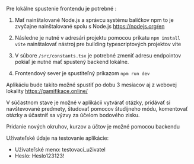 Pre lokálne spustenie frontendu je potrebné :

1. Mať nainštalované Node.js a správcu systému balíčkov npm to je zvyčajne nainštalované spolu s Node.js https://nodejs.org/en

2. Následne je nutné v adresári projektu pomocou príkatu `npm install vite` nainštalovať nástroj pre building typescriptových projektov vite

3. V súbore `/src/constants.tsx` je potrebné zmeniť adresu endpointov pokiaľ je nutné mať spustený backend lokálne.

4. Frontendový sever je spustiteľný príkazom `npm run dev`

Aplikáciu bude takito možné spustiť po dobu 3 mesiacov aj z webovej lokality https://gamifikace.online/

V súčastnom stave je možné v aplikácii vytvárať otázky, pridávať si navštevované predmety, študovať pomocov študijneho módu, komentovať otázky a účastniť sa výzvy za účelom bodového zisku.

Pridanie nových okruhov, kurzov a účtov je možné pomocou backendu

Uživateľské údaje na testovanie aplikácie:
- Uživateľské meno: testovací_uživatel
- Heslo: Heslo123123!

